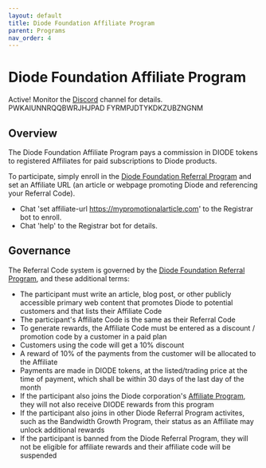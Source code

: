 ```yaml
---
layout: default
title: Diode Foundation Affiliate Program
parent: Programs
nav_order: 4
---
```


# Diode Foundation Affiliate Program

Active! Monitor the [Discord](https://discord.gg/qdGCAKJdHs) channel for details.  PWKAIUNNRQQBWRJHJPAD  FYRMPJDTYKDKZUBZNGNM

## Overview

The Diode Foundation Affiliate Program pays a commission in DIODE tokens to registered Affiliates for paid subscriptions to Diode products.  

To participate, simply enroll in the [Diode Foundation Referral Program](https://diode.foundation/docs/programs/ambassador_registration_program.html) and set an Affiliate URL (an article or webpage promoting Diode and referencing your Referral Code).  

* Chat 'set affiliate-url https://mypromotionalarticle.com' to the Registrar bot to enroll.
* Chat 'help' to the Registrar bot for details.

## Governance
The Referral Code system is governed by the [Diode Foundation Referral Program](https://diode.foundation/docs/programs/ambassador_registration_program.html), and these additional terms:

* The participant must write an article, blog post, or other publicly accessible primary web content that promotes Diode to potential customers and that lists their Affiliate Code 
* The participant's Affiliate Code is the same as their Referral Code
* To generate rewards, the Affiliate Code must be entered as a discount / promotion code by a customer in a paid plan 
* Customers using the code will get a 10% discount
* A reward of 10% of the payments from the customer will be allocated to the Affiliate
* Payments are made in DIODE tokens, at the listed/trading price at the time of payment, which shall be within 30 days of the last day of the month
* If the participant also joins the Diode corporation's [Affiliate Program](https://docs.diode.io/docs/affiliate/affiliate-program/), they will not also receive DIODE rewards from this program
* If the participant also joins in other Diode Referral Program activites, such as the Bandwidth Growth Program, their status as an Affiliate may unlock additional rewards
* If the participant is banned from the Diode Referral Program, they will not be eligible for affiliate rewards and their affiliate code will be suspended




